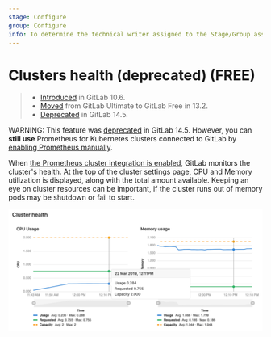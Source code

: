 ```yaml
---
stage: Configure
group: Configure
info: To determine the technical writer assigned to the Stage/Group associated with this page, see https://about.gitlab.com/handbook/product/ux/technical-writing/#assignments
---
```


# Clusters health (deprecated) **(FREE)**

> - [Introduced](https://gitlab.com/gitlab-org/gitlab/-/merge_requests/4701) in GitLab 10.6.
> - [Moved](https://gitlab.com/gitlab-org/gitlab/-/issues/208224) from GitLab Ultimate to GitLab Free in 13.2.
> - [Deprecated](https://gitlab.com/groups/gitlab-org/configure/-/epics/8) in GitLab 14.5.

WARNING:
This feature was [deprecated](https://gitlab.com/groups/gitlab-org/configure/-/epics/8) in GitLab 14.5. However, you can **still use** Prometheus
for Kubernetes clusters connected to GitLab by [enabling Prometheus manually](../../../project/integrations/prometheus.md#manual-configuration-of-prometheus).

When [the Prometheus cluster integration is enabled](../../../clusters/integrations.md#prometheus-cluster-integration), GitLab monitors the cluster's health. At the top of the cluster settings page, CPU and Memory utilization is displayed, along with the total amount available. Keeping an eye on cluster resources can be important, if the cluster runs out of memory pods may be shutdown or fail to start.

![Cluster Monitoring](img/k8s_cluster_monitoring.png)
